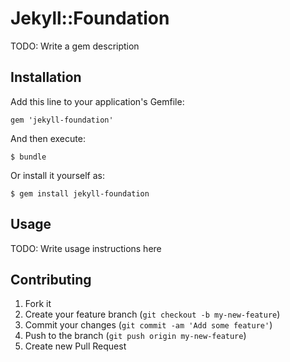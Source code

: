 # Jekyll::Foundation

TODO: Write a gem description

## Installation

Add this line to your application's Gemfile:

    gem 'jekyll-foundation'

And then execute:

    $ bundle

Or install it yourself as:

    $ gem install jekyll-foundation

## Usage

TODO: Write usage instructions here

## Contributing

1. Fork it
2. Create your feature branch (`git checkout -b my-new-feature`)
3. Commit your changes (`git commit -am 'Add some feature'`)
4. Push to the branch (`git push origin my-new-feature`)
5. Create new Pull Request
